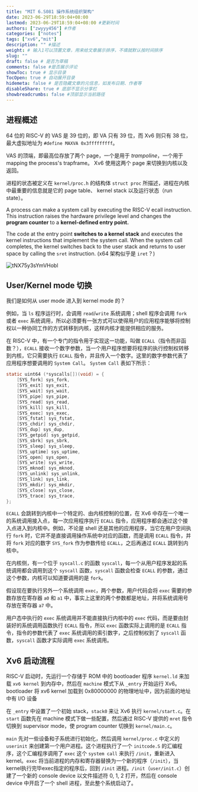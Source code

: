 ```yaml
---
title: "MIT 6.S081 操作系统组织架构"
date: 2023-06-29T18:59:04+08:00
lastmod: 2023-06-29T18:59:04+08:00 #更新时间
authors: ["zwyyy456"] #作者
categories: ["notes"]
tags: ["xv6","mit"]
description: "" #描述
weight: # 输入1可以顶置文章，用来给文章展示排序，不填就默认按时间排序
slug: ""
draft: false # 是否为草稿
comments: false #是否展示评论
showToc: true # 显示目录
TocOpen: true # 自动展开目录
hidemeta: false # 是否隐藏文章的元信息，如发布日期、作者等
disableShare: true # 底部不显示分享栏
showbreadcrumbs: false #顶部显示当前路径
---
```

## 进程概述

64 位的 RISC-V 的 VAS 是 39 位的，即 VA 只有 39 位，而 Xv6 则只有 38 位，最大虚拟地址为 `#define MAXVA 0x3fffffffff`。

VAS 的顶端，即最高位存放了两个 page，一个是用于 *trampoline*，一个用于 mapping the process's trapframe。 Xv6 使用这两个 page 来切换到内核以及返回。

进程的状态被定义在 `kernel/proc.h` 的结构体 `struct proc` 所描述，进程在内核中最重要的信息就是它的 page table、 kernel stack 以及运行状态（run state）。

A process can make a system call by executing the RISC-V ecall instruction. This instruction
raises the hardware privilege level and changes the **program counter** to a **kernel-defined entry point.**

The code at the entry point **switches to a kernel stack** and executes the kernel instructions that
implement the system call. When the system call completes, the kernel switches back to the user
stack and returns to user space by calling the `sret` instruction. (x64 架构似乎是 `iret`？)

![tNX75y3sYmVHobl](https://pic-upyun.zwyyy456.tech/smms/2023-12-26-065751.png)

## User/Kernel mode 切换

我们是如何从 user mode 进入到 kernel mode 的？

例如，当 `ls` 程序运行时，会调用 `read`/`write` 系统调用；shell 程序会调用 `fork` 或者 `exec` 系统调用，所以必须要有一张方式可以使得用户的应用程序能够将控制权以一种协同工作的方式转移到内核，这样内核才能提供相应的服务。

在 RISC-V 中，有一个专门的指令用于实现这一功能，叫做 `ECALL`（指令而非函数？），`ECALL` 接收一个数字参数，当一个用户程序想要将程序的执行控制权转移到内核，它只需要执行 `ECALL` 指令，并且传入一个数字。这里的数字参数代表了应用程序想要调用的 `System Call`。 `System Call` 表如下所示：

```c
static uint64 (*syscalls[])(void) = {
    [SYS_fork] sys_fork,
    [SYS_exit] sys_exit,
    [SYS_wait] sys_wait,
    [SYS_pipe] sys_pipe,
    [SYS_read] sys_read,
    [SYS_kill] sys_kill,
    [SYS_exec] sys_exec,
    [SYS_fstat] sys_fstat,
    [SYS_chdir] sys_chdir,
    [SYS_dup] sys_dup,
    [SYS_getpid] sys_getpid,
    [SYS_sbrk] sys_sbrk,
    [SYS_sleep] sys_sleep,
    [SYS_uptime] sys_uptime,
    [SYS_open] sys_open,
    [SYS_write] sys_write,
    [SYS_mknod] sys_mknod,
    [SYS_unlink] sys_unlink,
    [SYS_link] sys_link,
    [SYS_mkdir] sys_mkdir,
    [SYS_close] sys_close,
    [SYS_trace] sys_trace,
};
```

`ECALL` 会跳转到内核中一个特定的、由内核控制的位置，在 Xv6 中存在一个唯一的系统调用接入点，每一次应用程序执行 `ECALL` 指令，应用程序都会通过这个接入点进入到内核中。例如，不论是 shell 还是其他的应用程序，当它在用户空间执行 `fork` 时，它并不是直接调用操作系统中对应的函数，而是调用 `ECALL` 指令，并将 `fork` 对应的数字 `SYS_fork` 作为参数传给 `ECALL`，之后再通过 `ECALL` 跳转到内核中。

在内核侧，有一个位于 `syscall.c` 的函数 `syscall`，每一个从用户程序发起的系统调用都会调用到这个 `syscall` 函数，`syscall` 函数会检查 `ECALL` 的参数，通过这个参数，内核可以知道要调用的是 `fork`。

假设现在要执行另外一个系统调用 `exec`，两个参数，用户代码会将 `exec` 需要的参数存放在寄存器 `a0` 和 `a1` 中，事实上这里的两个参数都是地址，并将系统调用号存放在寄存器 `a7` 中。

用户态中执行的 `exec` 系统调用并不能直接执行内核中的 `exec` 代码，而是要由封装好的系统调用函数执行 `ECALL` 指令，所以 `exec` 函数实际上调用的是 `ECALL` 指令，指令的参数代表了 `exec` 系统调用的索引数字，之后控制权到了 `syscall` 函数，`syscall` 函数才实际调用 `exec` 系统调用。

## Xv6 启动流程

RISC-V 启动时，先运行一个存储于 ROM 中的 bootloader 程序 `kernel.ld` 来加载 `xv6 kernel` 到内存中，然后在 `machine` 模式下从 `_entry` 开始运行 Xv6。bootloader 将 xv6 kernel 加载到 0x80000000 的物理地址中，因为前面的地址中有 I/O 设备

在 `_entry` 中设置了一个初始 stack，`stack0` 来让 Xv6 执行 `kernel/start.c`。在 `start` 函数先在 machine 模式下做一些配置，然后通过 RISC-V 提供的 `mret` 指令切换到 supervisor mode，使 program counter 切换到 `kernel/main.c`。

`main` 先对一些设备和子系统进行初始化，然后调用 `kernel/proc.c` 中定义的 `userinit` 来创建第一个用户进程。这个进程执行了一个 `initcode.S` 的汇编程序，这个汇编程序调用了 `exec` 这个 `system call` 来执行 `/init`，重新进入 kernel。`exec` 将当前进程的内存和寄存器替换为一个新的程序（`/init`），当kernel执行完毕exec指定的程序后，回到 `/init` 进程。`/init`（`user/init.c`）创建了一个新的 console device 以文件描述符 0, 1, 2 打开，然后在 console device 中开启了一个 shell 进程，至此整个系统启动了。

